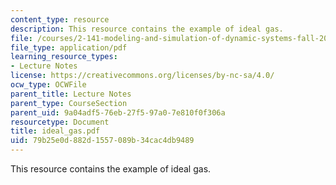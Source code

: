 ```yaml
---
content_type: resource
description: This resource contains the example of ideal gas.
file: /courses/2-141-modeling-and-simulation-of-dynamic-systems-fall-2006/79b25e0d882d1557089b34cac4db9489_ideal_gas.pdf
file_type: application/pdf
learning_resource_types:
- Lecture Notes
license: https://creativecommons.org/licenses/by-nc-sa/4.0/
ocw_type: OCWFile
parent_title: Lecture Notes
parent_type: CourseSection
parent_uid: 9a04adf5-76eb-27f5-97a0-7e810f0f306a
resourcetype: Document
title: ideal_gas.pdf
uid: 79b25e0d-882d-1557-089b-34cac4db9489
---
```

This resource contains the example of ideal gas.